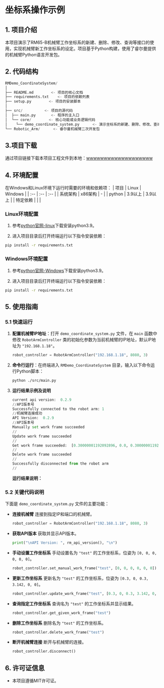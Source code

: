 # 坐标系操作示例

## 1. 项目介绍

本项目演示了RM65-B机械臂工作坐标系的新建、删除、修改、查询等接口的使用，实现机械臂新工作坐标系的设定。项目基于Python构建，使用了睿尔曼提供的机械臂Python语言开发包。

## 2. 代码结构

```python
RMDemo_CoordinateSystem/
│
├── README.md        <- 项目的核心文档
├── requirements.txt    <- 项目的依赖列表
├── setup.py        <- 项目的安装脚本
│
├── src/          <- 项目的源代码
│  ├── main.py       <- 程序的主入口
│  └── core/        <- 核心功能或业务逻辑代码
│    └── demo_coordinate_system.py      <- 演示坐标系的新建、删除、修改、查询。
└── Robotic_Arm/      <- 睿尔曼机械臂二次开发包
```

## 3.项目下载

通过项目链接下载本项目工程文件到本地：[wwwwwwwwwwwwwwwwwww]()

## 4. 环境配置

在Windows和Linux环境下运行时需要的环境和依赖项：
| 项目 | Linux | Windows |
| :-- | :-- | :-- |
| 系统架构 | x86架构 | - |
| python | 3.9以上 | 3.9以上 |
| 特定依赖 |  |  |

### Linux环境配置

   1. 参考[python官网-linux](wwwwwwwwwwwwww)下载安装python3.9。

   2. 进入项目目录后打开终端运行以下指令安装依赖：

```bash
pip install -r requirements.txt
```

### Windows环境配置

   1. 参考[python官网-Windows](wwwwwwwwwwwwww)下载安装python3.9。

   2. 进入项目目录后打开终端运行以下指令安装依赖：

```bash
pip install -r requirements.txt
```

## 5. 使用指南

### 5.1 快速运行

1. **配置机械臂IP地址**：打开 `demo_coordinate_system.py` 文件，在 `main` 函数中修改 `RobotArmController` 类的初始化参数为当前机械臂的IP地址，默认IP地址为 `"192.168.1.18"`。

    ```python
    robot_controller = RobotArmController("192.168.1.18", 8080, 3)
    ```

2. **命令行运行**：在终端进入 `RMDemo_CoordinateSystem` 目录，输入以下命令运行Python脚本：

    ```bash
    python ./src/main.py
    ```

3. **运行结果示例及说明**

    ```python
    current api version:  0.2.9
    //API版本号
    Successfully connected to the robot arm: 1
    //机械臂连接成功
    API Version:  0.2.9 
    //API版本号
    Manually set work frame succeeded
    //
    Update work frame succeeded
    //
    Get work frame succeeded:  [0.30000001192092896, 0.0, 0.30000001192092896, 3.1419999599456787, 0.0, 0.0] 
    //
    Delete work frame succeeded
    //
    Successfully disconnected from the robot arm
    //
    ```

    **运行结果说明：**


### 5.2 关键代码说明

下面是 `demo_coordinate_system.py` 文件的主要功能：

- **连接机械臂**
连接到指定IP和端口的机械臂。

    ```python
    robot_controller = RobotArmController("192.168.1.18", 8080, 3)
    ```

- **获取API版本**
获取并显示API版本。

    ```python
    print("\nAPI Version: ", rm_api_version(), "\n")
    ```

- **手动设置工作坐标系**
手动设置名为 `"test"` 的工作坐标系，位姿为 `[0, 0, 0, 0, 0, 0]`。

    ```python
    robot_controller.set_manual_work_frame("test", [0, 0, 0, 0, 0, 0])
    ```

- **更新工作坐标系**
更新名为 `"test"` 的工作坐标系，位姿为 `[0.3, 0, 0.3, 3.142, 0, 0]`。

    ```python
    robot_controller.update_work_frame("test", [0.3, 0, 0.3, 3.142, 0, 0])
    ```

- **查询指定工作坐标系**
查询名为 `"test"` 的工作坐标系并显示结果。

    ```python
    robot_controller.get_given_work_frame("test")
    ```

- **删除工作坐标系**
删除名为 `"test"` 的工作坐标系。

    ```python
    robot_controller.delete_work_frame("test")
    ```

- **断开机械臂连接**
断开与机械臂的连接。

    ```python
    robot_controller.disconnect()
    ```

## 6. 许可证信息

- 本项目遵循MIT许可证。
